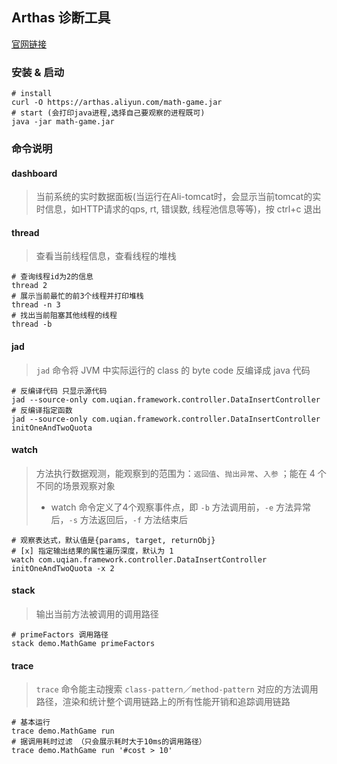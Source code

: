 ## Arthas 诊断工具

[官网链接](https://arthas.aliyun.com/zh-cn/)

### 安装 & 启动 

```shell
# install
curl -O https://arthas.aliyun.com/math-game.jar
# start (会打印java进程,选择自己要观察的进程既可)
java -jar math-game.jar
```



### 命令说明

#### dashboard

> 当前系统的实时数据面板(当运行在Ali-tomcat时，会显示当前tomcat的实时信息，如HTTP请求的qps, rt, 错误数, 线程池信息等等)，按 ctrl+c 退出

#### thread

> 查看当前线程信息，查看线程的堆栈

```shell
# 查询线程id为2的信息
thread 2
# 展示当前最忙的前3个线程并打印堆栈
thread -n 3
# 找出当前阻塞其他线程的线程
thread -b
```

#### jad

> `jad` 命令将 JVM 中实际运行的 class 的 byte code 反编译成 java 代码

```shell
# 反编译代码 只显示源代码
jad --source-only com.uqian.framework.controller.DataInsertController
# 反编译指定函数
jad --source-only com.uqian.framework.controller.DataInsertController initOneAndTwoQuota

```

#### watch

> 方法执行数据观测，能观察到的范围为：`返回值`、`抛出异常`、`入参` ；能在 4 个不同的场景观察对象
>
> - watch 命令定义了4个观察事件点，即 `-b` 方法调用前，`-e` 方法异常后，`-s` 方法返回后，`-f` 方法结束后

```shell
# 观察表达式，默认值是{params, target, returnObj}
# [x] 指定输出结果的属性遍历深度，默认为 1
watch com.uqian.framework.controller.DataInsertController initOneAndTwoQuota -x 2

```

#### stack

> 输出当前方法被调用的调用路径

```shell
# primeFactors 调用路径
stack demo.MathGame primeFactors
```

#### trace

> `trace` 命令能主动搜索 `class-pattern`／`method-pattern` 对应的方法调用路径，渲染和统计整个调用链路上的所有性能开销和追踪调用链路

```shell
# 基本运行
trace demo.MathGame run
# 据调用耗时过滤 （只会展示耗时大于10ms的调用路径）
trace demo.MathGame run '#cost > 10'
```

